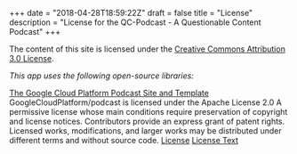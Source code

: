<!-- Modified 4-29-2018 by QC-Podcast -->

+++
date = "2018-04-28T18:59:22Z"
draft = false
title = "License"
description = "License for the  QC-Podcast - A Questionable Content Podcast"
+++

The content of this site is licensed under the [Creative Commons Attribution 3.0 License](http://creativecommons.org/licenses/by/3.0/).

*This app uses the following open-source libraries:*

[The Google Cloud Platform Podcast Site and Template](https://github.com/GoogleCloudPlatform/podcast)
GoogleCloudPlatform/podcast is licensed under the
Apache License 2.0
A permissive license whose main conditions require preservation of copyright and license notices. Contributors provide an express grant of patent rights. Licensed works, modifications, and larger works may be distributed under different terms and without source code.
[License](https://www.gcppodcast.com/license/) [License Text](https://raw.githubusercontent.com/GoogleCloudPlatform/podcast/master/LICENSE)
